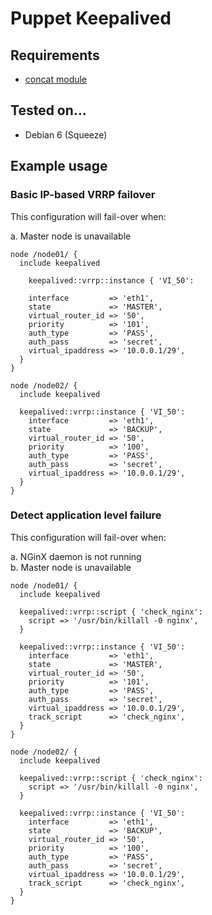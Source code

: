 # Puppet Keepalived

## Requirements

* [concat module](https://github.com/ripienaar/puppet-concat)

## Tested on...

* Debian 6 (Squeeze)

## Example usage

### Basic IP-based VRRP failover

This configuration will fail-over when:

a. Master node is unavailable

    node /node01/ {
      include keepalived
      
        keepalived::vrrp::instance { 'VI_50':

        interface         => 'eth1',
        state             => 'MASTER',
        virtual_router_id => '50',
        priority          => '101',
        auth_type         => 'PASS',
        auth_pass         => 'secret',
        virtual_ipaddress => '10.0.0.1/29',
      }    
    }
    
    node /node02/ {
      include keepalived
      
      keepalived::vrrp::instance { 'VI_50':
        interface         => 'eth1',
        state             => 'BACKUP',
        virtual_router_id => '50',
        priority          => '100',
        auth_type         => 'PASS',
        auth_pass         => 'secret',
        virtual_ipaddress => '10.0.0.1/29',
      }    
    }
    
### Detect application level failure

This configuration will fail-over when:

a. NGinX daemon is not running<br>
b. Master node is unavailable

    node /node01/ {
      include keepalived
      
      keepalived::vrrp::script { 'check_nginx':
        script => '/usr/bin/killall -0 nginx',
      }
      
      keepalived::vrrp::instance { 'VI_50':
        interface         => 'eth1',
        state             => 'MASTER',
        virtual_router_id => '50',
        priority          => '101',
        auth_type         => 'PASS',
        auth_pass         => 'secret',
        virtual_ipaddress => '10.0.0.1/29',
        track_script      => 'check_nginx',
      }    
    }

    node /node02/ {
      include keepalived
      
      keepalived::vrrp::script { 'check_nginx':
        script => '/usr/bin/killall -0 nginx',
      }
      
      keepalived::vrrp::instance { 'VI_50':
        interface         => 'eth1',
        state             => 'BACKUP',
        virtual_router_id => '50',
        priority          => '100',
        auth_type         => 'PASS',
        auth_pass         => 'secret',
        virtual_ipaddress => '10.0.0.1/29',
        track_script      => 'check_nginx',
      }    
    }

